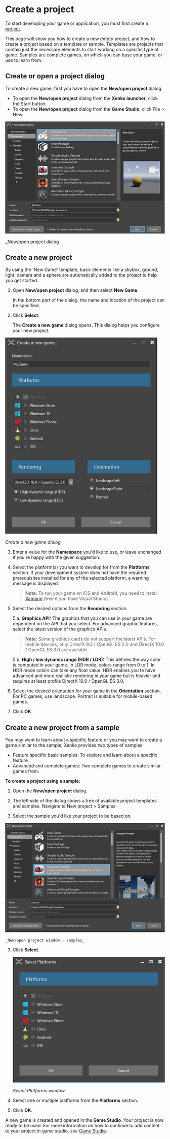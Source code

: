 # Create a project

To start developing your game or application, you must first create a [project](xref:project).

This page will show you how to create a new empty project, and how to create a project based on a template or sample. Templates are projects that contain just the necessary elements to start working on a specific type of game. Samples are complete games, on which you can base your game, or use to learn from.

## Create or open a project dialog

To create a new game, first you have to open the **New/open project** dialog.

* To open the **New/open project** dialog from the **Xenko launcher**, click the Start button.
* To open the **New/open project** dialog from the **Game Studio**, click File > New.

![New/open project window](media/create-project-new-open-project-window.png)

_New/open project dialog

## Create a new project

By using the 'New Game' template, basic elements like a skybox, ground, light, camera and a sphere are automatically added to the project to help you get started.

 1. Open **New/open project** dialog, and then select **New Game**.
    
	In the bottom part of the dialog, the name and location of the project can be specified.

 2. Click **Select**.
    
	The **Create a new game** dialog opens. This dialog helps you configure your new project.
    
 ![create a new game](media/create-project-create-new-game.png)

 _Create a new game dialog_

 3. Enter a value for the **Namespace** you'd like to use, or leave unchanged if you're happy with the given suggestion.
 4.	Select the platform(s) you want to develop for from the **Platforms** section. If your development system does not have the required prerequisites installed for any of the selected platform, a warning message is displayed.
    >**Note:** To run your game on iOS and Android, you need to install [Xamarin](https://www.xamarin.com/studio) (free if you have Visual Studio).

 5. Select the desired options from the **Rendering** section.
   
    5.a. **Graphics API:** The graphics that you can use in your game  are dependent on the API that you select. For advanced graphic features, select the latest version of the graphics APIs.
    >**Note:** Some graphics cards do not support the latest APIs. For mobile devices, only DirectX 9.3 / OpenGL ES 2.0 and DirectX 10.0 / OpenGL ES 3.0 are available.

	5.b. **High / low dynamic range (HDR / LDR):** This defines the way color is computed in your game. In LDR mode, colors range from 0 to 1. In HDR mode colors can take any float value. HDR enables you to have advanced and more realistic rendering in your game but is heavier and requires at least profile DirectX 10.0 / OpenGL ES 3.0.
 6. Select the desired orientation for your game in the **Orientation** section. For PC games, use landscape. Portrait is suitable for mobile-based games.

 7. Click **OK**. 

## Create a new project from a sample

You may want to learn about a specific feature or you may want to create a game similar to the sample; Xenko provides two types of samples:

 * Feature specific basic samples: To explore and learn about a specific feature.
 * Advanced and complete games: Two complete games to create similar games from.

**To create a project using a sample:**

 1. Open the **New/open project** dialog.
    
 2.	The left side of the dialog shows a tree of available project templates and samples. Navigate to New project > Samples
 
 2. Select the sample you'd like your project to be based on. 
    
   ![New/open project samples](media/create-project-new-open-project-samples.png)

    _New/open project window - samples_

 3. Click **Select**.

    ![select platform](media/create-project-select-platform.png)
    
    _Select Platforms window_
	
 4. Select one or multiple platforms from the **Platforms** section.

 5.	Click **OK**. 

A new game is created and opened in the **Game Studio**. Your project is now ready to be used. For more information on how to continue to add content to your project in game studio, see [Game Studio](game-studio.md).
